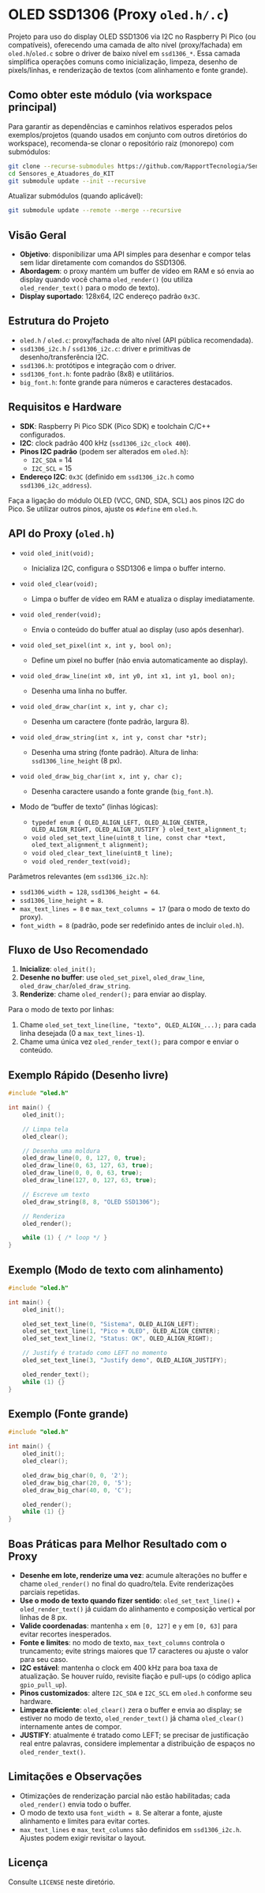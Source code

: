 # OLED SSD1306 (Proxy `oled.h/.c`)

Projeto para uso do display OLED SSD1306 via I2C no Raspberry Pi Pico (ou compatíveis), oferecendo uma camada de alto nível (proxy/fachada) em `oled.h`/`oled.c` sobre o driver de baixo nível em `ssd1306_*`. Essa camada simplifica operações comuns como inicialização, limpeza, desenho de pixels/linhas, e renderização de textos (com alinhamento e fonte grande).

## Como obter este módulo (via workspace principal)

Para garantir as dependências e caminhos relativos esperados pelos exemplos/projetos (quando usados em conjunto com outros diretórios do workspace), recomenda-se clonar o repositório raiz (monorepo) com submódulos:

```bash
git clone --recurse-submodules https://github.com/RapportTecnologia/Sensores_e_Atuadores_do_Kit_BitDogLab.git Sensores_e_Atuadores_do_KIT
cd Sensores_e_Atuadores_do_KIT
git submodule update --init --recursive
```

Atualizar submódulos (quando aplicável):

```bash
git submodule update --remote --merge --recursive
```

## Visão Geral

- __Objetivo__: disponibilizar uma API simples para desenhar e compor telas sem lidar diretamente com comandos do SSD1306.
- __Abordagem__: o proxy mantém um buffer de vídeo em RAM e só envia ao display quando você chama `oled_render()` (ou utiliza `oled_render_text()` para o modo de texto).
- __Display suportado__: 128x64, I2C endereço padrão `0x3C`.

## Estrutura do Projeto

- `oled.h` / `oled.c`: proxy/fachada de alto nível (API pública recomendada).
- `ssd1306_i2c.h` / `ssd1306_i2c.c`: driver e primitivas de desenho/transferência I2C.
- `ssd1306.h`: protótipos e integração com o driver.
- `ssd1306_font.h`: fonte padrão (8x8) e utilitários.
- `big_font.h`: fonte grande para números e caracteres destacados.

## Requisitos e Hardware

- __SDK__: Raspberry Pi Pico SDK (Pico SDK) e toolchain C/C++ configurados.
- __I2C__: clock padrão 400 kHz (`ssd1306_i2c_clock 400`).
- __Pinos I2C padrão__ (podem ser alterados em `oled.h`):
  - `I2C_SDA` = 14
  - `I2C_SCL` = 15
- __Endereço I2C__: `0x3C` (definido em `ssd1306_i2c.h` como `ssd1306_i2c_address`).

Faça a ligação do módulo OLED (VCC, GND, SDA, SCL) aos pinos I2C do Pico. Se utilizar outros pinos, ajuste os `#define` em `oled.h`.

## API do Proxy (`oled.h`)

- `void oled_init(void);`
  - Inicializa I2C, configura o SSD1306 e limpa o buffer interno.

- `void oled_clear(void);`
  - Limpa o buffer de vídeo em RAM e atualiza o display imediatamente.

- `void oled_render(void);`
  - Envia o conteúdo do buffer atual ao display (uso após desenhar).

- `void oled_set_pixel(int x, int y, bool on);`
  - Define um pixel no buffer (não envia automaticamente ao display).

- `void oled_draw_line(int x0, int y0, int x1, int y1, bool on);`
  - Desenha uma linha no buffer.

- `void oled_draw_char(int x, int y, char c);`
  - Desenha um caractere (fonte padrão, largura 8).

- `void oled_draw_string(int x, int y, const char *str);`
  - Desenha uma string (fonte padrão). Altura de linha: `ssd1306_line_height` (8 px).

- `void oled_draw_big_char(int x, int y, char c);`
  - Desenha caractere usando a fonte grande (`big_font.h`).

- Modo de “buffer de texto” (linhas lógicas):
  - `typedef enum { OLED_ALIGN_LEFT, OLED_ALIGN_CENTER, OLED_ALIGN_RIGHT, OLED_ALIGN_JUSTIFY } oled_text_alignment_t;`
  - `void oled_set_text_line(uint8_t line, const char *text, oled_text_alignment_t alignment);`
  - `void oled_clear_text_line(uint8_t line);`
  - `void oled_render_text(void);`

Parâmetros relevantes (em `ssd1306_i2c.h`):

- `ssd1306_width = 128`, `ssd1306_height = 64`.
- `ssd1306_line_height = 8`.
- `max_text_lines = 8` e `max_text_columns = 17` (para o modo de texto do proxy).
- `font_width = 8` (padrão, pode ser redefinido antes de incluir `oled.h`).

## Fluxo de Uso Recomendado

1. __Inicialize__: `oled_init();`
2. __Desenhe no buffer__: use `oled_set_pixel`, `oled_draw_line`, `oled_draw_char`/`oled_draw_string`.
3. __Renderize__: chame `oled_render();` para enviar ao display.

Para o modo de texto por linhas:

1. Chame `oled_set_text_line(line, "texto", OLED_ALIGN_...);` para cada linha desejada (0 a `max_text_lines-1`).
2. Chame uma única vez `oled_render_text();` para compor e enviar o conteúdo.

## Exemplo Rápido (Desenho livre)

```c
#include "oled.h"

int main() {
    oled_init();

    // Limpa tela
    oled_clear();

    // Desenha uma moldura
    oled_draw_line(0, 0, 127, 0, true);
    oled_draw_line(0, 63, 127, 63, true);
    oled_draw_line(0, 0, 0, 63, true);
    oled_draw_line(127, 0, 127, 63, true);

    // Escreve um texto
    oled_draw_string(8, 8, "OLED SSD1306");

    // Renderiza
    oled_render();

    while (1) { /* loop */ }
}
```

## Exemplo (Modo de texto com alinhamento)

```c
#include "oled.h"

int main() {
    oled_init();

    oled_set_text_line(0, "Sistema", OLED_ALIGN_LEFT);
    oled_set_text_line(1, "Pico + OLED", OLED_ALIGN_CENTER);
    oled_set_text_line(2, "Status: OK", OLED_ALIGN_RIGHT);

    // Justify é tratado como LEFT no momento
    oled_set_text_line(3, "Justify demo", OLED_ALIGN_JUSTIFY);

    oled_render_text();
    while (1) {}
}
```

## Exemplo (Fonte grande)

```c
#include "oled.h"

int main() {
    oled_init();
    oled_clear();

    oled_draw_big_char(0, 0, '2');
    oled_draw_big_char(20, 0, '5');
    oled_draw_big_char(40, 0, 'C');

    oled_render();
    while (1) {}
}
```

## Boas Práticas para Melhor Resultado com o Proxy

- __Desenhe em lote, renderize uma vez__: acumule alterações no buffer e chame `oled_render()` no final do quadro/tela. Evite renderizações parciais repetidas.
- __Use o modo de texto quando fizer sentido__: `oled_set_text_line()` + `oled_render_text()` já cuidam do alinhamento e composição vertical por linhas de 8 px.
- __Valide coordenadas__: mantenha `x` em `[0, 127]` e `y` em `[0, 63]` para evitar recortes inesperados.
- __Fonte e limites__: no modo de texto, `max_text_columns` controla o truncamento; evite strings maiores que 17 caracteres ou ajuste o valor para seu caso.
- __I2C estável__: mantenha o clock em 400 kHz para boa taxa de atualização. Se houver ruído, revisite fiação e pull-ups (o código aplica `gpio_pull_up`).
- __Pinos customizados__: altere `I2C_SDA` e `I2C_SCL` em `oled.h` conforme seu hardware.
- __Limpeza eficiente__: `oled_clear()` zera o buffer e envia ao display; se estiver no modo de texto, `oled_render_text()` já chama `oled_clear()` internamente antes de compor.
- __JUSTIFY__: atualmente é tratado como LEFT; se precisar de justificação real entre palavras, considere implementar a distribuição de espaços no `oled_render_text()`.

## Limitações e Observações

- Otimizações de renderização parcial não estão habilitadas; cada `oled_render()` envia todo o buffer.
- O modo de texto usa `font_width = 8`. Se alterar a fonte, ajuste alinhamento e limites para evitar cortes.
- `max_text_lines` e `max_text_columns` são definidos em `ssd1306_i2c.h`. Ajustes podem exigir revisitar o layout.

## Licença

Consulte `LICENSE` neste diretório.
